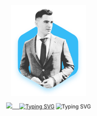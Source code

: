 <div>
<p align="center">
<img src="https://github.com/MrHarvyson/MrHarvyson/blob/main/photo.png?raw=true" alt="JuveYell" width="200px">
</p>
</div>
<p align="center">
  <img src="https://media.giphy.com/media/hvRJCLFzcasrR4ia7z/giphy.gif" width="35"><a href="https://git.io/typing-svg">
    &nbsp
    &nbsp
  <a href="https://git.io/typing-svg"><img src="https://readme-typing-svg.demolab.com?font=Fira+Code&duration=1&pause=1000&vCenter=true&repeat=false&width=300&height=20&lines=Hi+%2C+I'm+Jos%C3%A9+Moreno+and" alt="Typing SVG" /></a>
  <img src="https://readme-typing-svg.demolab.com?font=Fira+Code&pause=1000&vCenter=true&width=250&height=20&lines=I%60m+Frontend+Develop;I%C2%B4m+3D+Designer" alt="Typing SVG" /></a>
</p>

